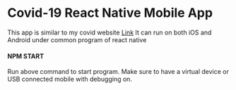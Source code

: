 # Covid-19 React Native Mobile App
<p>This app is similar to my covid website <a href="https://covid-19-f8568.web.app/">Link</a>
It can run on both iOS and Android under common program of react native</p> 
<h4> NPM START</h4>
<p>Run above command to start program. Make sure to have a virtual device or USB connected mobile with debugging on.</p>
